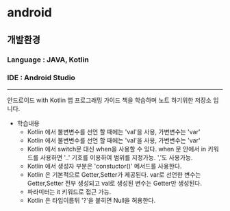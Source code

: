 # android
개발환경
--------
### Language : JAVA, Kotlin  
### IDE : Android Studio  

--------

안드로이드 with Kotlin 앱 프로그래밍 가이드 책을 학습하며 노트 하기위한 저장소 입니다.

- 학습내용  
  - Kotlin 에서 불변변수를 선언 할 때에는 'val'을 사용, 가변변수는 'var'
  - Kotlin 에서 불변변수를 선언 할 때에는 'val'을 사용, 가변변수는 'var'
  - Kotlin 에서 switch문 대신 when을 사용할 수 있다. when 문 안에서 in 키워드를 사용하면 '..' 기호를 이용하여 범위를 지정가능. ','도 사용가능.
  - Kotlin 에서 생성자 부분은 'constuctor()' 메서드를 사용한다.
  - Kotlin 은 기본적으로 Getter,Setter가 제공된다. var로 선언한 변수는 Getter,Setter 전부 생성되고 val로 생성된 변수는 Getter만 생성된다.
  - 파라미터는 it 키워드로 접근 가능.
  - Kotlin 은 타입이름뒤 '?'을 붙히면 Null을 허용한다.
